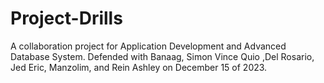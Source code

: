 # Project-Drills
A collaboration project for Application Development and Advanced Database System. Defended with Banaag, Simon Vince Quio ,Del Rosario, Jed Eric, Manzolim, and Rein Ashley on December 15 of 2023.
